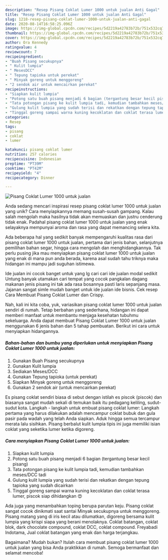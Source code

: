 ```yaml
---
description: "Resep Pisang Coklat Lumer 1000 untuk jualan Anti Gagal"
title: "Resep Pisang Coklat Lumer 1000 untuk jualan Anti Gagal"
slug: 1218-resep-pisang-coklat-lumer-1000-untuk-jualan-anti-gagal
date: 2020-08-14T16:58:25.096Z
image: https://img-global.cpcdn.com/recipes/5d2219a42783b72b/751x532cq70/pisang-coklat-lumer-1000-untuk-jualan-foto-resep-utama.jpg
thumbnail: https://img-global.cpcdn.com/recipes/5d2219a42783b72b/751x532cq70/pisang-coklat-lumer-1000-untuk-jualan-foto-resep-utama.jpg
cover: https://img-global.cpcdn.com/recipes/5d2219a42783b72b/751x532cq70/pisang-coklat-lumer-1000-untuk-jualan-foto-resep-utama.jpg
author: Ora Kennedy
ratingvalue: 4
reviewcount: 7
recipeingredient:
- "Buah Pisang secukupnya"
- " Kulit lumpia"
- " MesesDCC"
- " Tepung tapioka untuk perekat"
- " Minyak goreng untuk menggoreng"
- "2 sendok air untuk mencairkan perekat"
recipeinstructions:
- "Siapkan kulit lumpia"
- "Potong satu buah pisang menjadi 6 bagian (tergantung besar kecil pisang)"
- "Tata potongan pisang ke kulit lumpia tadi, kemudian tambahkan meses/DCC tadi"
- "Gulung kulit lumpia yang sudah terisi dan rekatkan dengan tepung tapioka yang sudah dicairkan"
- "Tinggal goreng sampai warna kuning kecoklatan dan coklat terasa lumer, piscok siap dihidangkan 😍"
categories:
- Resep
tags:
- pisang
- coklat
- lumer

katakunci: pisang coklat lumer 
nutrition: 257 calories
recipecuisine: Indonesian
preptime: "PT39M"
cooktime: "PT42M"
recipeyield: "4"
recipecategory: Dinner

---
```



![Pisang Coklat Lumer 1000 untuk jualan](https://img-global.cpcdn.com/recipes/5d2219a42783b72b/751x532cq70/pisang-coklat-lumer-1000-untuk-jualan-foto-resep-utama.jpg)

Anda sedang mencari inspirasi resep pisang coklat lumer 1000 untuk jualan yang unik? Cara menyiapkannya memang susah-susah gampang. Kalau salah mengolah maka hasilnya tidak akan memuaskan dan justru cenderung tidak enak. Padahal pisang coklat lumer 1000 untuk jualan yang enak selayaknya mempunyai aroma dan rasa yang dapat memancing selera kita.

Ada beberapa hal yang sedikit banyak mempengaruhi kualitas rasa dari pisang coklat lumer 1000 untuk jualan, pertama dari jenis bahan, selanjutnya pemilihan bahan segar, hingga cara mengolah dan menghidangkannya. Tak perlu pusing jika mau menyiapkan pisang coklat lumer 1000 untuk jualan yang enak di mana pun anda berada, karena asal sudah tahu triknya maka hidangan ini mampu jadi suguhan istimewa.

Ide jualan ini cocok banget untuk yang lg cari cari ide jualan modal sedikit Untung banyak utamakan cari tempat yang cocok pangkalan dagang makanan jenis pisang ini tak ada rasa bosannya pasti laris sepanjang masa. Jajanan sangat simle mudah banget untuk ide jualan ide bisnis. Cek resep Cara Membuat Pisang Coklat Lumer dan Crispy.


Nah, kali ini kita coba, yuk, variasikan pisang coklat lumer 1000 untuk jualan sendiri di rumah. Tetap berbahan yang sederhana, hidangan ini dapat memberi manfaat untuk membantu menjaga kesehatan tubuhmu sekeluarga. Anda dapat membuat Pisang Coklat Lumer 1000 untuk jualan menggunakan 6 jenis bahan dan 5 tahap pembuatan. Berikut ini cara untuk menyiapkan hidangannya.

<!--inarticleads1-->

##### Bahan-bahan dan bumbu yang diperlukan untuk menyiapkan Pisang Coklat Lumer 1000 untuk jualan:

1. Gunakan Buah Pisang secukupnya
1. Gunakan  Kulit lumpia
1. Sediakan  Meses/DCC
1. Gunakan  Tepung tapioka (untuk perekat)
1. Siapkan  Minyak goreng untuk menggoreng
1. Gunakan 2 sendok air (untuk mencairkan perekat)


Es pisang coklat sendiri biasa di sebut dengan istilah es piscok (piscok) dan biasanya sangat mudah sekali di temukan baik itu pedagang keliling, sudut-sudut kota. Langkah - langkah untuk embuat pisang coklat lumer: Langkah pertama yang harus dilakukan adalah mencampur coklat bubuk dan gula pasir pada wadah yang telah Anda siapkan. Aduk hingga semua tercampur merata lalu sisihkan. Pisang berbalut kulit lumpia tipis ini juga memiliki isian coklat yang seketika lumer ketika digoreng. 

<!--inarticleads2-->

##### Cara menyiapkan Pisang Coklat Lumer 1000 untuk jualan:

1. Siapkan kulit lumpia
1. Potong satu buah pisang menjadi 6 bagian (tergantung besar kecil pisang)
1. Tata potongan pisang ke kulit lumpia tadi, kemudian tambahkan meses/DCC tadi
1. Gulung kulit lumpia yang sudah terisi dan rekatkan dengan tepung tapioka yang sudah dicairkan
1. Tinggal goreng sampai warna kuning kecoklatan dan coklat terasa lumer, piscok siap dihidangkan 😍


Ada juga yang menambahkan toping berupa parutan keju. Pisang coklat sangat cocok dinikmati saat santai Minyak secukupnya untuk menggoreng. Pisang matang yang di iris kecil atau dilumatkan, digoreng bersama kulit lumpia yang krispi siapa yang berani menolaknya. Coklat batangan, coklat blok, dark chocolate compound, coklat DCC, coklat compound. Freyabadi Indotama, Jual coklat batangan yang enak dan harga terjangkau. 

Bagaimana? Mudah bukan? Itulah cara membuat pisang coklat lumer 1000 untuk jualan yang bisa Anda praktikkan di rumah. Semoga bermanfaat dan selamat mencoba!
